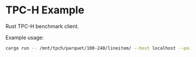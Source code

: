 # TPC-H Example

Rust TPC-H benchmark client.

Example usage:

```bash
cargo run -- /mnt/tpch/parquet/100-240/lineitem/ --host localhost --port 50051
``` 